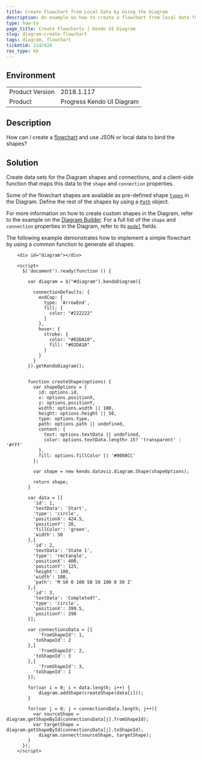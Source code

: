 ```yaml
---
title: Create Flowchart from Local Data by Using the Diagram
description: An example on how to create a flowchart from local data for shapes and connections by using the Kendo UI Diagram.
type: how-to
page_title: Create Flowcharts | Kendo UI Diagram
slug: diagram-create-flowchart
tags: diagram, flowchart
ticketid: 1147424
res_type: kb
---
```


## Environment

<table>
	<tr>
		<td>Product Version</td>
		<td>2018.1.117</td>
	</tr>
	<tr>
		<td>Product</td>
		<td>Progress Kendo UI Diagram</td>
	</tr>
</table>


## Description

How can I create a [flowchart](https://en.wikipedia.org/wiki/Flowchart) and use JSON or local data to bind the shapes?

## Solution

Create data sets for the Diagram shapes and connections, and a client-side function that maps this data to the `shape` and `connection` properties.

Some of the flowchart shapes are available as pre-defined shape [`types`](/api/javascript/dataviz/diagram/shape/configuration/type) in the Diagram. Define the rest of the shapes by using a [`Path`](/api/javascript/dataviz/diagram/path) object.

For more information on how to create custom shapes in the Diagram, refer to the example on the [Diagram Builder](https://demos.telerik.com/kendo-ui/html5-diagram-sample-app). For a full list of the `shape` and `connection` properties in the Diagram, refer to its [`model`](/controls/diagrams-and-maps/diagram/editing#model-fields) fields.

The following example demonstrates how to implement a simple flowchart by using a common function to generate all shapes.

```dojo
    <div id="diagram"></div>

    <script>
      $('document').ready(function () {

        var diagram = $("#diagram").kendoDiagram({

          connectionDefaults: {
            endCap: {
              type: 'ArrowEnd',
              fill: {
                color: "#222222"
              }
            },
            hover: {
              stroke: {
                color: "#02DA10",
                fill: "#02DA10"
              }
            }
          }
        }).getKendoDiagram();


        function createShape(options) {
          var shapeOptions = {
            id: options.id,
            x: options.positionX,
            y: options.positionY,
            width: options.width || 100,
            height: options.height || 50,
            type: options.type,
            path: options.path || undefined,
            content: {
              text: options.textData || undefined,
              color: options.textData.length> 15? 'transparent' : '#fff'
            },
            fill: options.fillColor || '#0088CC'
          };

          var shape = new kendo.dataviz.diagram.Shape(shapeOptions);

          return shape;
        }

        var data = [{
          'id': 1,
          'textData': 'Start',
          'type': 'circle',
          'positionX': 424.5,
          'positionY': 20,
          'fillColor': 'green',
          'width': 50
        },{
          'id': 2,
          'textData': 'State 1',
          'type': 'rectangle',
          'positionX': 400,
          'positionY': 125,
          'height': 100,
          'width': 100,
          'path': 'M 50 0 100 50 50 100 0 50 Z'
        },{
          'id': 3,
          'textData': 'Completed?',
          'type': 'circle',
          'positionX': 399.5,
          'positionY': 290
        }];

        var connectionsData = [{
        	'fromShapeId': 1,
          'toShapeId': 2
        },{
        	'fromShapeId': 2,
          'toShapeId': 3
        },{
        	'fromShapeId': 3,
          'toShapeId': 1
        }];

        for(var i = 0; i < data.length; i++) {
        	diagram.addShape(createShape(data[i]));
        }

        for(var j = 0; j < connectionsData.length; j++){
          var sourceShape = diagram.getShapeById(connectionsData[j].fromShapeId);
          var targetShape = diagram.getShapeById(connectionsData[j].toShapeId);
        	diagram.connect(sourceShape, targetShape);
        }
      });
    </script>
```
